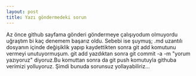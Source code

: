 ```yaml
---
layout: post
title: Yazı göndermedeki sorun
---
```

Az önce github sayfama gönderi göndermeye çalışıyodum olmuyordu uğraştım bi kaç denemem başarız oldu. 
Sebebi ise şuymuş;  .md uzantılı dosyanın içinde değişiklik yapıp kaydettikten sonra git add komutunu vermeyi unutuyormuşum. git add yazdıktan sonra git commit -a -m "yorum yazıyoruz" diyoruz.Bu komuttan sonra da git push komutuyla githuba verimizi yolluyoruz.
Şimdi bunuda sorunsuz yollayabiliriz...

